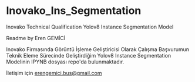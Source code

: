 # Inovako_Ins_Segmentation
Inovako Technical Qualification Yolov8 Instance Segmentation Model


Readme by Eren GEMİCİ

Inovako Firmasında Görüntü İşleme Geliştiricisi Olarak Çalışma Başvurumun Teknik Eleme Sürecinde Geliştirdiğim Yolov8 Instance Segmentation Modelinin IPYNB dosyası repo'da bulunmaktadır.

İletişim için erengemici.bus@gmail.com
